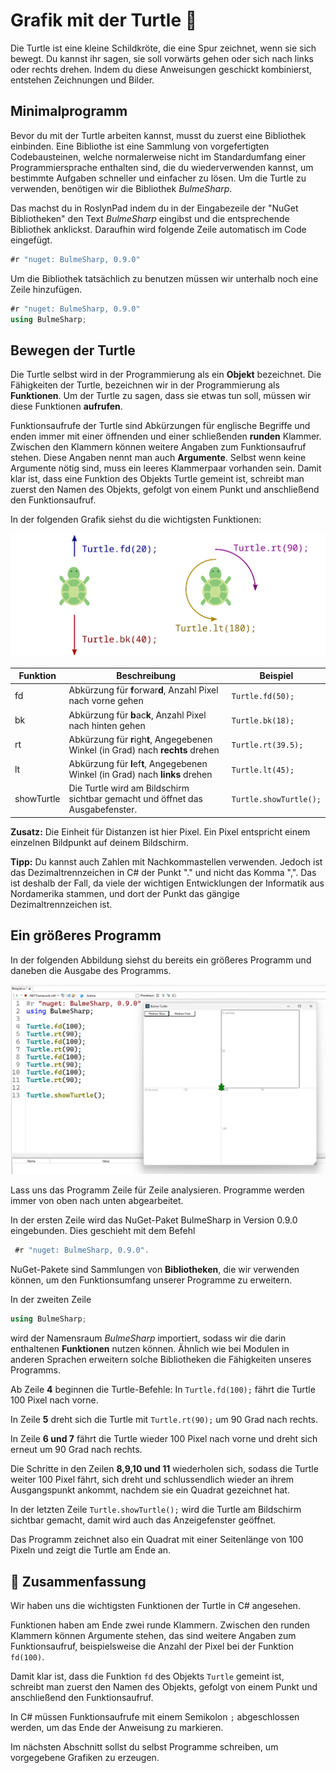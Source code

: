 # Grafik mit der Turtle 🐢

Die Turtle ist eine kleine Schildkröte, die eine Spur zeichnet, wenn sie
sich bewegt. Du kannst ihr sagen, sie soll vorwärts gehen oder sich nach
links oder rechts drehen. Indem du diese Anweisungen geschickt
kombinierst, entstehen Zeichnungen und Bilder.

## Minimalprogramm

Bevor du mit der Turtle arbeiten kannst, musst du zuerst eine Bibliothek einbinden.
Eine Bibliothe ist eine Sammlung von vorgefertigten Codebausteinen,
welche normalerweise nicht im Standardumfang einer Programmiersprache enthalten sind,
die du wiederverwenden kannst, um bestimmte Aufgaben schneller und einfacher zu lösen.
Um die Turtle zu verwenden, benötigen wir die Bibliothek *BulmeSharp*.

Das machst du in RoslynPad indem du in der Eingabezeile der "NuGet Bibliotheken"
den Text *BulmeSharp* eingibst und die entsprechende Bibliothek anklickst.
Daraufhin wird folgende Zeile automatisch im Code eingefügt.

```cs
#r "nuget: BulmeSharp, 0.9.0"
```

Um die Bibliothek tatsächlich zu benutzen müssen wir unterhalb noch eine Zeile hinzufügen.

```cs
#r "nuget: BulmeSharp, 0.9.0"
using BulmeSharp;
```


## Bewegen der Turtle

Die Turtle selbst wird in der Programmierung als ein **Objekt** bezeichnet.
Die Fähigkeiten der Turtle, bezeichnen wir in der Programmierung als **Funktionen**.
Um der Turtle zu sagen, dass sie etwas tun soll, müssen wir diese Funktionen **aufrufen**.
 
Funktionsaufrufe der Turtle sind Abkürzungen für englische Begriffe und enden immer mit 
einer öffnenden und einer schließenden **runden** Klammer.
Zwischen den Klammern können weitere Angaben zum Funktionsaufruf stehen.
Diese Angaben nennt man auch **Argumente**.
Selbst wenn keine Argumente nötig sind, muss ein leeres Klammerpaar vorhanden sein.
Damit klar ist, dass eine Funktion des Objekts Turtle gemeint ist,
schreibt man zuerst den Namen des Objekts, gefolgt von einem Punkt
und anschließend den Funktionsaufruf.

In der folgenden Grafik siehst du die wichtigsten Funktionen:

![Bewegen und drehen der Turtle](./images/turtle.png)

| Funktion  | Beschreibung | Beispiel |
| ------------- | ------------- | ------------- |
| fd  | Abkürzung für **f**orwar**d**, Anzahl Pixel nach vorne gehen  | `Turtle.fd(50);`  |
| bk  | Abkürzung für **b**ac**k**, Anzahl Pixel nach hinten gehen  | `Turtle.bk(18);`  |
| rt  | Abkürzung für **r**igh**t**, Angegebenen Winkel (in Grad) nach **rechts** drehen  | `Turtle.rt(39.5);`  |
| lt  | Abkürzung für **l**ef**t**, Angegebenen Winkel (in Grad) nach **links** drehen  | `Turtle.lt(45);`  |
| showTurtle  | Die Turtle wird am Bildschirm sichtbar gemacht und öffnet das Ausgabefenster.  | `Turtle.showTurtle();`  |

**Zusatz:** Die Einheit für Distanzen ist hier Pixel.
Ein Pixel entspricht einem einzelnen Bildpunkt auf deinem Bildschirm.

**Tipp:** Du kannst auch Zahlen mit Nachkommastellen verwenden.
Jedoch ist das Dezimaltrennzeichen in C# der Punkt "." und nicht das Komma ",".
Das ist deshalb der Fall, da viele der wichtigen Entwicklungen der Informatik 
aus Nordamerika stammen, und dort der Punkt das gängige Dezimaltrennzeichen ist.



## Ein größeres Programm

In der folgenden Abbildung siehst du bereits ein größeres Programm
und daneben die Ausgabe des Programms.

![Code und Ausgabe](./images/codeausgabe.png)

Lass uns das Programm Zeile für Zeile analysieren.
Programme werden immer von oben nach unten abgearbeitet.

In der ersten Zeile wird das NuGet-Paket BulmeSharp in Version 0.9.0 eingebunden.
Dies geschieht mit dem Befehl
```cs
 #r "nuget: BulmeSharp, 0.9.0". 
```
NuGet-Pakete sind Sammlungen von **Bibliotheken**, die wir verwenden können, um den Funktionsumfang unserer Programme zu erweitern.

In der zweiten Zeile 
```cs
using BulmeSharp; 
```
wird der Namensraum *BulmeSharp* importiert, sodass wir die darin enthaltenen **Funktionen** nutzen können. Ähnlich wie bei Modulen in anderen Sprachen erweitern solche Bibliotheken die Fähigkeiten unseres Programms.

Ab Zeile **4** beginnen die Turtle-Befehle:
In `Turtle.fd(100);` fährt die Turtle 100 Pixel nach vorne.

In Zeile **5** dreht sich die Turtle mit `Turtle.rt(90);` um 90 Grad nach rechts.

In Zeile **6 und 7** fährt die Turtle wieder 100 Pixel nach vorne und dreht sich erneut um 90 Grad nach rechts.

Die Schritte in den Zeilen **8,9,10 und 11** wiederholen sich, sodass die Turtle weiter 100 Pixel fährt, sich dreht und schlussendlich wieder an ihrem Ausgangspunkt ankommt, nachdem sie ein Quadrat gezeichnet hat.

In der letzten Zeile `Turtle.showTurtle();` wird die Turtle am Bildschirm sichtbar gemacht, damit wird auch das Anzeigefenster geöffnet.

Das Programm zeichnet also ein Quadrat mit einer Seitenlänge von 100 Pixeln und zeigt die Turtle am Ende an.

## 🧭 Zusammenfassung
Wir haben uns die wichtigsten Funktionen der Turtle in C# angesehen. 

Funktionen haben am Ende zwei runde Klammern. Zwischen den runden Klammern können Argumente stehen, das sind weitere Angaben zum Funktionsaufruf, beispielsweise die Anzahl der Pixel bei der Funktion `fd(100)`.

Damit klar ist, dass die Funktion `fd` des Objekts `Turtle` gemeint ist,  
schreibt man zuerst den Namen des Objekts, gefolgt von einem Punkt und anschließend den Funktionsaufruf.

In C# müssen Funktionsaufrufe mit einem Semikolon `;` abgeschlossen werden, um das Ende der Anweisung zu markieren.

Im nächsten Abschnitt sollst du selbst Programme schreiben, um vorgegebene Grafiken zu erzeugen.




























